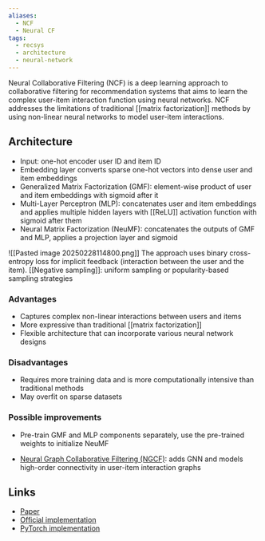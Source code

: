 ```yaml
---
aliases:
  - NCF
  - Neural CF
tags:
  - recsys
  - architecture
  - neural-network
---
```

Neural Collaborative Filtering (NCF) is a deep learning approach to collaborative filtering for recommendation systems that aims to learn the complex user-item interaction function using neural networks. NCF addresses the limitations of traditional [[matrix factorization]] methods by using non-linear neural networks to model user-item interactions.


## Architecture
* Input: one-hot encoder user ID and item ID
* Embedding layer converts sparse one-hot vectors into dense user and item embeddings
* Generalized Matrix Factorization (GMF): element-wise product of user and item embeddings with sigmoid after it
* Multi-Layer Perceptron (MLP): concatenates user and item embeddings and applies multiple hidden layers with [[ReLU]] activation function with sigmoid after them
* Neural Matrix Factorization (NeuMF): concatenates the outputs of GMF and MLP, applies a projection layer and sigmoid

![[Pasted image 20250228114800.png]]
The approach uses binary cross-entropy loss for implicit feedback (interaction between the user and the item). [[Negative sampling]]: uniform sampling or popularity-based sampling strategies
### Advantages
- Captures complex non-linear interactions between users and items
- More expressive than traditional [[matrix factorization]]
- Flexible architecture that can incorporate various neural network designs
### Disadvantages
- Requires more training data and is more computationally intensive than traditional methods
- May overfit on sparse datasets
### Possible improvements
* Pre-train GMF and MLP components separately, use the pre-trained weights to initialize NeuMF
- [Neural Graph Collaborative Filtering (NGCF)](https://arxiv.org/abs/1905.08108): adds GNN and models high-order connectivity in user-item interaction graphs

## Links

- [Paper](https://arxiv.org/abs/1708.05031)
- [Official implementation](https://github.com/hexiangnan/neural_collaborative_filtering)
- [PyTorch implementation](https://github.com/guoyang9/NCF)
